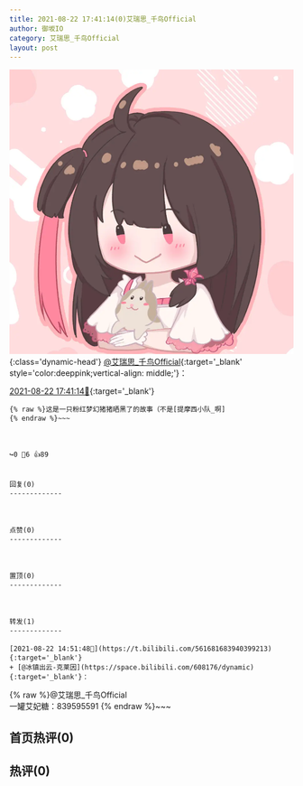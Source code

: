 ```yaml
---
title: 2021-08-22 17:41:14(0)艾瑞思_千鸟Official
author: 御坂IO
category: 艾瑞思_千鸟Official
layout: post
---
```


![img](/images/7e08840c56f251de28bdf766b647bd5fe9a5d50a.jpg){:class='dynamic-head'}
[@艾瑞思_千鸟Official](https://space.bilibili.com/1090010845/dynamic){:target='_blank' style='color:deeppink;vertical-align: middle;'}：

[2021-08-22 17:41:14🔗](https://t.bilibili.com/561725346583548133){:target='_blank'}

~~~
{% raw %}这是一只粉红梦幻猪猪晒黑了的故事（不是[提摩西小队_啊]
{% endraw %}~~~



↪️0 💬6 👍89


回复(0)
-------------



点赞(0)
-------------



置顶(0)
-------------



转发(1)
-------------

[2021-08-22 14:51:48🔗](https://t.bilibili.com/561681683940399213){:target='_blank'}
+ [@冰镇出云-克莱因](https://space.bilibili.com/608176/dynamic){:target='_blank'}：
~~~
{% raw %}@艾瑞思_千鸟Official  
一罐艾妃糖：839595591
{% endraw %}~~~






首页热评(0)
-------------



热评(0)
-------------



